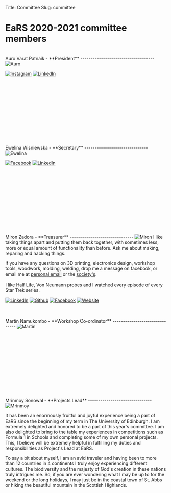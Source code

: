 Title: Committee
Slug: committee

EaRS 2020-2021 committee members
======================

<br>
Auro Varat Patnaik - **President**
------------------------------------
<img class="photo" src="/images/2020_2021/auro.jpg" alt="Auro"></img>

<a href="https://www.instagram.com/aurovarat"><img class="icon" src="/theme/images/icons/instagram-s.png" alt="Instagram"></img></a>
<a href="https://www.linkedin.com/in/auro-p-45192791"><img class="icon" src="/theme/images/icons/linkedin-s.png" alt="LinkedIn"></img></a>


<br> <!-- replace this block of br with a description -->
<br>
<br>
<br>
<br>
<br>
<br>
<br>
<br>


<br>
<br>
Ewelina Wisniewska - **Secretary**
-------------------------------
<img class="photo" src="/images/2020_2021/ewelina.jpg" alt="Ewelina"></img>

<a href="https://www.facebook.com/ewelina.wisniewska.100"><img class="icon" src="/theme/images/icons/facebook-s.png" alt="Facebook"></img></a>
<a href="https://www.linkedin.com/in/ewelina-wisniewska0/"><img class="icon" src="/theme/images/icons/linkedin-s.png" alt="LinkedIn"></img></a>


<br> <!-- replace this block of br with a description -->
<br>
<br>
<br>
<br>
<br>
<br>
<br>
<br>

<br>
<br>
Miron Zadora  - **Treasurer**
-------------------------------
<img class="photo" src="/images/2020_2021/miron.jpg" alt="Miron"></img>
I like taking things apart and putting them back together, with sometimes less, more or equal amount of functionality than before. Ask me about making, reparing and hacking things.

If you have any questions on 3D printing, electronics design, workshop tools, woodwork, molding, welding, drop me a message on facebook, or email me at [personal email](mailto:mironandrzej1@gmail) or the [society's](mailto:ears.edinburgh@gmail.com)</a>.
<br><br>
I like Half Life, Von Neumann probes and I watched every episode of every Star Trek series.

<a href="https://www.linkedin.com/in/miron-z/"><img class="icon" src="/theme/images/icons/linkedin-s.png" alt="LinkedIn"></img></a>
<a href="https://github.com/ElectricPotato"><img class="icon" src="/theme/images/icons/github-s.png" alt="Github"></img></a>
<a href="https://www.facebook.com/miron.zrd"><img class="icon" src="/theme/images/icons/facebook-s.png" alt="Facebook"></img></a>
<a href="https://www.mironzadora.com/"><img class="icon" src="/theme/images/icons/grid-world.png" alt="Website"></img></a>
<!-- <a href="mailto:s1753427@ed.ac.uk"><img class="icon" src="/theme/images/icons/mail-s.png" alt="Email"></img></a> -->

<br>
<br>
Martin Namukombo - **Workshop Co-ordinator**
-------------------------------
<img class="photo" src="/images/2020_2021/martin.jpg" alt="Martin"></img>

<br> <!-- replace this block of br with a description -->
<br>
<br>
<br>
<br>
<br>
<br>
<br>
<br>

<br>
<br>
Mrinmoy Sonowal - **Projects Lead**
-------------------------------
<img class="photo" src="/images/2020_2021/mrinmoy.jpg" alt="Mrinmoy"></img>

It has been an enormously fruitful and joyful experience being a part of EaRS since the beginning of my term in The University of Edinburgh. I am extremely delighted and honored to be a part of this year's committee. I am also delighted to bring to the table my experiences in competitions such as Formula 1 in Schools and completing some of my own personal projects. This, I believe will be extremely helpful in fulfilling my duties and responsibilities as Project's Lead at EaRS.

To say a bit about myself, I am an avid traveler and having been to more than 12 countries in 4 continents I truly enjoy experiencing different cultures. The biodiversity and the majesty of God's creation in these nations truly intrigues me. So, if you are ever wondering what I may be up to for the weekend or the long holidays, I may just be in the coastal town of St. Abbs or hiking the beautiful mountain in the Scottish Highlands.  

<br>
<br>